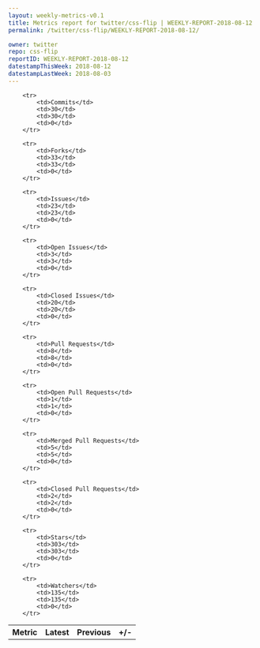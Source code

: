 ```yaml
---
layout: weekly-metrics-v0.1
title: Metrics report for twitter/css-flip | WEEKLY-REPORT-2018-08-12
permalink: /twitter/css-flip/WEEKLY-REPORT-2018-08-12/

owner: twitter
repo: css-flip
reportID: WEEKLY-REPORT-2018-08-12
datestampThisWeek: 2018-08-12
datestampLastWeek: 2018-08-03
---
```




<table style="width: 100%;">
    <tr>
        <th>Metric</th>
        <th>Latest</th>
        <th>Previous</th>
        <th>+/-</th>
    </tr>

        <tr>
            <td>Commits</td>
            <td>30</td>
            <td>30</td>
            <td>0</td>
        </tr>
        
        <tr>
            <td>Forks</td>
            <td>33</td>
            <td>33</td>
            <td>0</td>
        </tr>
        
        <tr>
            <td>Issues</td>
            <td>23</td>
            <td>23</td>
            <td>0</td>
        </tr>
        
        <tr>
            <td>Open Issues</td>
            <td>3</td>
            <td>3</td>
            <td>0</td>
        </tr>
        
        <tr>
            <td>Closed Issues</td>
            <td>20</td>
            <td>20</td>
            <td>0</td>
        </tr>
        
        <tr>
            <td>Pull Requests</td>
            <td>8</td>
            <td>8</td>
            <td>0</td>
        </tr>
        
        <tr>
            <td>Open Pull Requests</td>
            <td>1</td>
            <td>1</td>
            <td>0</td>
        </tr>
        
        <tr>
            <td>Merged Pull Requests</td>
            <td>5</td>
            <td>5</td>
            <td>0</td>
        </tr>
        
        <tr>
            <td>Closed Pull Requests</td>
            <td>2</td>
            <td>2</td>
            <td>0</td>
        </tr>
        
        <tr>
            <td>Stars</td>
            <td>303</td>
            <td>303</td>
            <td>0</td>
        </tr>
        
        <tr>
            <td>Watchers</td>
            <td>135</td>
            <td>135</td>
            <td>0</td>
        </tr>
        
</table>
